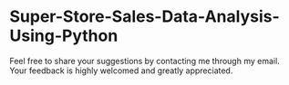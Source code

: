 # Super-Store-Sales-Data-Analysis-Using-Python

Feel free to share your suggestions by contacting me through my email. Your feedback is highly welcomed and greatly appreciated.
